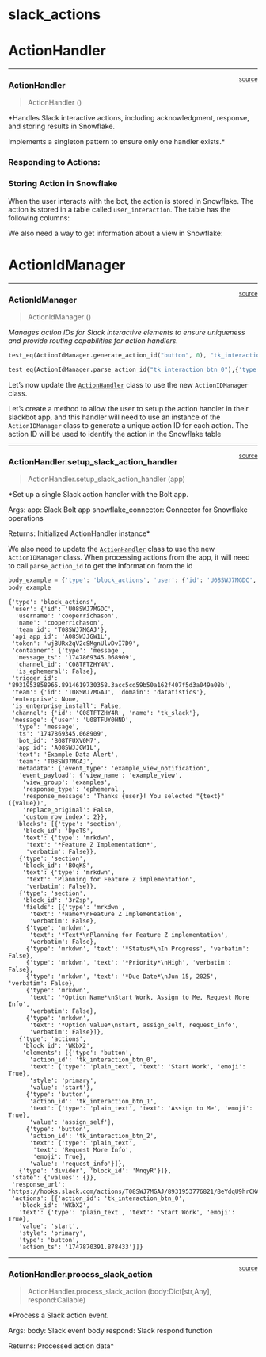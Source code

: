 # slack_actions


<!-- WARNING: THIS FILE WAS AUTOGENERATED! DO NOT EDIT! -->

# ActionHandler

------------------------------------------------------------------------

<a
href="https://github.com/Datatistics/tk_slack/blob/main/tk_slack/slack_actions.py#L25"
target="_blank" style="float:right; font-size:smaller">source</a>

### ActionHandler

>  ActionHandler ()

\*Handles Slack interactive actions, including acknowledgment, response,
and storing results in Snowflake.

Implements a singleton pattern to ensure only one handler exists.\*

### Responding to Actions:

### Storing Action in Snowflake

When the user interacts with the bot, the action is stored in Snowflake.
The action is stored in a table called `user_interaction`. The table has
the following columns:

We also need a way to get information about a view in Snowflake:

# ActionIdManager

------------------------------------------------------------------------

<a
href="https://github.com/Datatistics/tk_slack/blob/main/tk_slack/slack_actions.py#L233"
target="_blank" style="float:right; font-size:smaller">source</a>

### ActionIdManager

>  ActionIdManager ()

*Manages action IDs for Slack interactive elements to ensure uniqueness
and provide routing capabilities for action handlers.*

``` python
test_eq(ActionIdManager.generate_action_id("button", 0), "tk_interaction_btn_0")

test_eq(ActionIdManager.parse_action_id("tk_interaction_btn_0"),{'type': 'btn', 'idx': '0', 'action_type': 'button', 'index': 0})
```

Let’s now update the
[`ActionHandler`](https://Datatistics.github.io/tk_slack/API/slack_actions.html#actionhandler)
class to use the new `ActionIDManager` class.

Let’s create a method to allow the user to setup the action handler in
their slackbot app, and this handler will need to use an instance of the
`ActionIDManager` class to generate a unique action ID for each action.
The action ID will be used to identify the action in the Snowflake table

------------------------------------------------------------------------

<a
href="https://github.com/Datatistics/tk_slack/blob/main/tk_slack/slack_actions.py#L308"
target="_blank" style="float:right; font-size:smaller">source</a>

### ActionHandler.setup_slack_action_handler

>  ActionHandler.setup_slack_action_handler (app)

\*Set up a single Slack action handler with the Bolt app.

Args: app: Slack Bolt app snowflake_connector: Connector for Snowflake
operations

Returns: Initialized ActionHandler instance\*

We also need to update the
[`ActionHandler`](https://Datatistics.github.io/tk_slack/API/slack_actions.html#actionhandler)
class to use the new `ActionIDManager` class. When processing actions
from the app, it will need to call `parse_action_id` to get the
information from the id

``` python
body_example = {'type': 'block_actions', 'user': {'id': 'U08SWJ7MGDC', 'username': 'cooperrichason', 'name': 'cooperrichason', 'team_id': 'T08SWJ7MGAJ'}, 'api_app_id': 'A08SWJJGW1L', 'token': 'wjBURx2qV2cSMgnUlvDvI7D9', 'container': {'type': 'message', 'message_ts': '1747869345.068909', 'channel_id': 'C08TFTZHY4R', 'is_ephemeral': False}, 'trigger_id': '8931953858965.8914619730358.3acc5cd59b50a162f407f5d3a049a08b', 'team': {'id': 'T08SWJ7MGAJ', 'domain': 'datatistics'}, 'enterprise': None, 'is_enterprise_install': False, 'channel': {'id': 'C08TFTZHY4R', 'name': 'tk_slack'}, 'message': {'user': 'U08TFUY0HND', 'type': 'message', 'ts': '1747869345.068909', 'bot_id': 'B08TFUXV0M7', 'app_id': 'A08SWJJGW1L', 'text': 'Example Data Alert', 'team': 'T08SWJ7MGAJ', 'metadata': {'event_type': 'example_view_notification', 'event_payload': {'view_name': 'example_view', 'view_group': 'examples', 'response_type': 'ephemeral', 'response_message': 'Thanks {user}! You selected "{text}" ({value})', 'replace_original': False, 'custom_row_index': 2}}, 'blocks': [{'type': 'section', 'block_id': 'DpeTS', 'text': {'type': 'mrkdwn', 'text': '*Feature Z Implementation*', 'verbatim': False}}, {'type': 'section', 'block_id': 'BOqKS', 'text': {'type': 'mrkdwn', 'text': 'Planning for Feature Z implementation', 'verbatim': False}}, {'type': 'section', 'block_id': '3rZsp', 'fields': [{'type': 'mrkdwn', 'text': '*Name*\nFeature Z Implementation', 'verbatim': False}, {'type': 'mrkdwn', 'text': '*Text*\nPlanning for Feature Z implementation', 'verbatim': False}, {'type': 'mrkdwn', 'text': '*Status*\nIn Progress', 'verbatim': False}, {'type': 'mrkdwn', 'text': '*Priority*\nHigh', 'verbatim': False}, {'type': 'mrkdwn', 'text': '*Due Date*\nJun 15, 2025', 'verbatim': False}, {'type': 'mrkdwn', 'text': '*Option Name*\nStart Work, Assign to Me, Request More Info', 'verbatim': False}, {'type': 'mrkdwn', 'text': '*Option Value*\nstart, assign_self, request_info', 'verbatim': False}]}, {'type': 'actions', 'block_id': 'WKbX2', 'elements': [{'type': 'button', 'action_id': 'tk_interaction_btn_0', 'text': {'type': 'plain_text', 'text': 'Start Work', 'emoji': True}, 'style': 'primary', 'value': 'start'}, {'type': 'button', 'action_id': 'tk_interaction_btn_1', 'text': {'type': 'plain_text', 'text': 'Assign to Me', 'emoji': True}, 'value': 'assign_self'}, {'type': 'button', 'action_id': 'tk_interaction_btn_2', 'text': {'type': 'plain_text', 'text': 'Request More Info', 'emoji': True}, 'value': 'request_info'}]}, {'type': 'divider', 'block_id': 'MnqyR'}]}, 'state': {'values': {}}, 'response_url': 'https://hooks.slack.com/actions/T08SWJ7MGAJ/8931953776821/BeYdqU9hrCKACdosBdn9GVBA', 'actions': [{'action_id': 'tk_interaction_btn_0', 'block_id': 'WKbX2', 'text': {'type': 'plain_text', 'text': 'Start Work', 'emoji': True}, 'value': 'start', 'style': 'primary', 'type': 'button', 'action_ts': '1747870391.878433'}]}
body_example
```

    {'type': 'block_actions',
     'user': {'id': 'U08SWJ7MGDC',
      'username': 'cooperrichason',
      'name': 'cooperrichason',
      'team_id': 'T08SWJ7MGAJ'},
     'api_app_id': 'A08SWJJGW1L',
     'token': 'wjBURx2qV2cSMgnUlvDvI7D9',
     'container': {'type': 'message',
      'message_ts': '1747869345.068909',
      'channel_id': 'C08TFTZHY4R',
      'is_ephemeral': False},
     'trigger_id': '8931953858965.8914619730358.3acc5cd59b50a162f407f5d3a049a08b',
     'team': {'id': 'T08SWJ7MGAJ', 'domain': 'datatistics'},
     'enterprise': None,
     'is_enterprise_install': False,
     'channel': {'id': 'C08TFTZHY4R', 'name': 'tk_slack'},
     'message': {'user': 'U08TFUY0HND',
      'type': 'message',
      'ts': '1747869345.068909',
      'bot_id': 'B08TFUXV0M7',
      'app_id': 'A08SWJJGW1L',
      'text': 'Example Data Alert',
      'team': 'T08SWJ7MGAJ',
      'metadata': {'event_type': 'example_view_notification',
       'event_payload': {'view_name': 'example_view',
        'view_group': 'examples',
        'response_type': 'ephemeral',
        'response_message': 'Thanks {user}! You selected "{text}" ({value})',
        'replace_original': False,
        'custom_row_index': 2}},
      'blocks': [{'type': 'section',
        'block_id': 'DpeTS',
        'text': {'type': 'mrkdwn',
         'text': '*Feature Z Implementation*',
         'verbatim': False}},
       {'type': 'section',
        'block_id': 'BOqKS',
        'text': {'type': 'mrkdwn',
         'text': 'Planning for Feature Z implementation',
         'verbatim': False}},
       {'type': 'section',
        'block_id': '3rZsp',
        'fields': [{'type': 'mrkdwn',
          'text': '*Name*\nFeature Z Implementation',
          'verbatim': False},
         {'type': 'mrkdwn',
          'text': '*Text*\nPlanning for Feature Z implementation',
          'verbatim': False},
         {'type': 'mrkdwn', 'text': '*Status*\nIn Progress', 'verbatim': False},
         {'type': 'mrkdwn', 'text': '*Priority*\nHigh', 'verbatim': False},
         {'type': 'mrkdwn', 'text': '*Due Date*\nJun 15, 2025', 'verbatim': False},
         {'type': 'mrkdwn',
          'text': '*Option Name*\nStart Work, Assign to Me, Request More Info',
          'verbatim': False},
         {'type': 'mrkdwn',
          'text': '*Option Value*\nstart, assign_self, request_info',
          'verbatim': False}]},
       {'type': 'actions',
        'block_id': 'WKbX2',
        'elements': [{'type': 'button',
          'action_id': 'tk_interaction_btn_0',
          'text': {'type': 'plain_text', 'text': 'Start Work', 'emoji': True},
          'style': 'primary',
          'value': 'start'},
         {'type': 'button',
          'action_id': 'tk_interaction_btn_1',
          'text': {'type': 'plain_text', 'text': 'Assign to Me', 'emoji': True},
          'value': 'assign_self'},
         {'type': 'button',
          'action_id': 'tk_interaction_btn_2',
          'text': {'type': 'plain_text',
           'text': 'Request More Info',
           'emoji': True},
          'value': 'request_info'}]},
       {'type': 'divider', 'block_id': 'MnqyR'}]},
     'state': {'values': {}},
     'response_url': 'https://hooks.slack.com/actions/T08SWJ7MGAJ/8931953776821/BeYdqU9hrCKACdosBdn9GVBA',
     'actions': [{'action_id': 'tk_interaction_btn_0',
       'block_id': 'WKbX2',
       'text': {'type': 'plain_text', 'text': 'Start Work', 'emoji': True},
       'value': 'start',
       'style': 'primary',
       'type': 'button',
       'action_ts': '1747870391.878433'}]}

------------------------------------------------------------------------

<a
href="https://github.com/Datatistics/tk_slack/blob/main/tk_slack/slack_actions.py#L358"
target="_blank" style="float:right; font-size:smaller">source</a>

### ActionHandler.process_slack_action

>  ActionHandler.process_slack_action (body:Dict[str,Any], respond:Callable)

\*Process a Slack action event.

Args: body: Slack event body respond: Slack respond function

Returns: Processed action data\*

